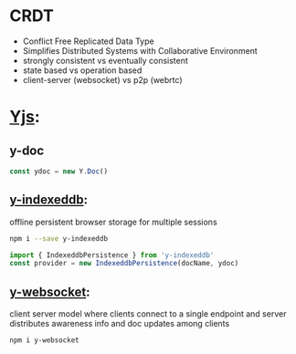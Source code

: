 # CRDT
- Conflict Free Replicated Data Type
- Simplifies Distributed Systems with Collaborative Environment
- strongly consistent vs eventually consistent
- state based vs operation based
- client-server (websocket) vs p2p (webrtc)


# [Yjs](https://github.com/yjs/yjs):

## y-doc

```javascript
const ydoc = new Y.Doc()
```

## [y-indexeddb](https://github.com/yjs/y-indexeddb):
offline persistent browser storage for multiple sessions

```bash
npm i --save y-indexeddb
```

```javascript
import { IndexeddbPersistence } from 'y-indexeddb'
const provider = new IndexeddbPersistence(docName, ydoc)
```

## [y-websocket](https://github.com/yjs/y-websocket):
client server model where clients connect to a single endpoint and server distributes awareness info and doc updates among clients

```bash
npm i y-websocket
```
